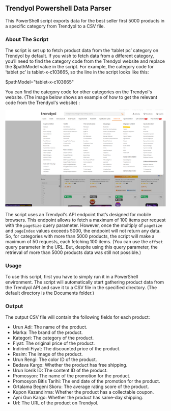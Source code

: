## Trendyol Powershell Data Parser

This PowerShell script exports data for the best seller first 5000 products in a specific category from Trendyol to a CSV file.

### About The Script

The script is set up to fetch product data from the ‘tablet pc’ category on Trendyol by default. If you wish to fetch data from a different category, you’ll need to find the category code from the Trendyol website and replace the $pathModel value in the script. For example, the category code for ‘tablet pc’ is tablet-x-c103665, so the line in the script looks like this:

$pathModel="tablet-x-c103665"

You can find the category code for other categories on the Trendyol's website. (The image below shows an example of how to get the relevant code from the Trendyol's website) :

![](https://raw.githubusercontent.com/canerkonuk/TrendyolPowershellDataParser/refs/heads/master/ExampleProductCategoryCode.png)

The script uses an Trendyol's API endpoint that’s designed for mobile browsers. This endpoint allows to fetch a maximum of 100 items per request with the `pageSize` query parameter. However, once the multiply of `pageSize` and `pageIndex` values exceeds 5000, the endpoint will not return any data. So, for categories with more than 5000 products, the script will make a maximum of 50 requests, each fetching 100 items. (You can use the `offset` query parameter in the URL. But, despite using this query parameter, the retrieval of more than 5000 products data was still not possible.)

### Usage

To use this script, first you have to simply run it in a PowerShell environment. The script will automatically start gathering product data from the Trendyol API and save it to a CSV file in the specified directory. (The default directory is the Documents folder.)

### Output

The output CSV file will contain the following fields for each product:

- Urun Adi: The name of the product.
- Marka: The brand of the product.
- Kategori: The category of the product.
- Fiyat: The original price of the product.
- Indirimli Fiyat: The discounted price of the product.
- Resim: The image of the product.
- Urun Rengi: The color ID of the product.
- Bedava Kargo: Whether the product has free shipping.
- Urun Icerik ID: The content ID of the product.
- Promosyon: The name of the promotion for the product.
- Promosyon Bitis Tarihi: The end date of the promotion for the product.
- Ortalama Begeni Skoru: The average rating score of the product.
- Kupon Kazandirma: Whether the product has a collectable coupon.
- Ayni Gun Kargo: Whether the product has same-day shipping.
- Url: The URL of the product on Trendyol.